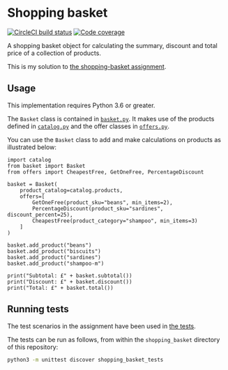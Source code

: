 # Shopping basket

[![CircleCI build status](https://circleci.com/gh/nottrobin/cx-interview-questions.svg?style=shield)](https://circleci.com/gh/nottrobin/cx-interview-questions "CircleCI build status")
[![Code coverage](https://codecov.io/gh/nottrobin/cx-interview-questions/branch/master/graph/badge.svg)](https://codecov.io/gh/nottrobin/cx-interview-questions "Code coverage")

A shopping basket object for calculating the summary, discount and total price of a collection of products.

This is my solution to [the shopping-basket assignment](https://github.com/ecs-cx/cx-interview-questions/blob/master/shopping_basket/assignment.md).

## Usage

This implementation requires Python 3.6 or greater.

The `Basket` class is contained in [`basket.py`](basket.py#L21). It makes use of the products defined in [`catalog.py`](catalog.py) and the offer classes in [`offers.py`](offers.py).

You can use the `Basket` class to add and make calculations on products as illustrated below:

``` python3
import catalog
from basket import Basket
from offers import CheapestFree, GetOneFree, PercentageDiscount

basket = Basket(
    product_catalog=catalog.products,
    offers=[
        GetOneFree(product_sku="beans", min_items=2),
        PercentageDiscount(product_sku="sardines", discount_percent=25),
        CheapestFree(product_category="shampoo", min_items=3)
    ]
)

basket.add_product("beans")
basket.add_product("biscuits")
basket.add_product("sardines")
basket.add_product("shampoo-m")

print("Subtotal: £" + basket.subtotal())
print("Discount: £" + basket.discount())
print("Total: £" + basket.total())
```

## Running tests

The test scenarios in the assignment have been used in [the tests](shopping_basket_tests/test_basket.py).

The tests can be run as follows, from within the `shopping_basket` directory of this repository:

``` bash
python3 -m unittest discover shopping_basket_tests
```
